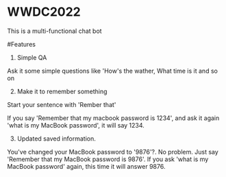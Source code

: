 # WWDC2022



This is a multi-functional chat bot

#Features

1. Simple QA

Ask it some simple questions like 'How's the wather, What time is it and so on



2. Make it to remember something 

Start your sentence with 'Rember that'

If you say 'Remember that my macbook password is 1234', and ask it again 'what is my MacBook password', it will say 1234.


3. Updated saved information.

You've changed your MacBook password to '9876'?. No problem. Just say 'Remember that my MacBook password is 9876'. 
If you ask 'what is my MacBook password' again, this time it will answer 9876.

